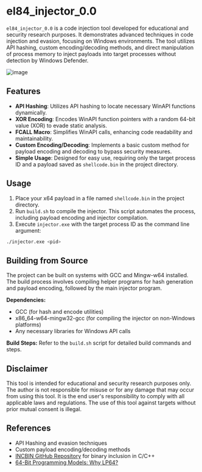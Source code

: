 # el84_injector_0.0

`el84_injector_0.0` is a code injection tool developed for educational and security research purposes. It demonstrates advanced techniques in code injection and evasion, focusing on Windows environments. The tool utilizes API hashing, custom encoding/decoding methods, and direct manipulation of process memory to inject payloads into target processes without detection by Windows Defender.

![image](https://github.com/rat-c/el84_injector_0.0/assets/89196953/547e42a1-4090-47c5-910a-02713f6477b5)

## Features

- **API Hashing**: Utilizes API hashing to locate necessary WinAPI functions dynamically.
- **XOR Encoding**: Encodes WinAPI function pointers with a random 64-bit value (XOR) to evade static analysis.
- **FCALL Macro**: Simplifies WinAPI calls, enhancing code readability and maintainability.
- **Custom Encoding/Decoding**: Implements a basic custom method for payload encoding and decoding to bypass security measures.
- **Simple Usage**: Designed for easy use, requiring only the target process ID and a payload saved as `shellcode.bin` in the project directory.

## Usage
1. Place your x64 payload in a file named `shellcode.bin` in the project directory.
2. Run `build.sh` to compile the injector. This script automates the process, including payload encoding and injector compilation.
3. Execute `injector.exe` with the target process ID as the command line argument:

```bash
./injector.exe <pid>
```

## Building from Source
The project can be built on systems with GCC and Mingw-w64 installed. The build process involves compiling helper programs for hash generation and payload encoding, followed by the main injector program.

**Dependencies:**
- GCC (for hash and encode utilities)
- x86_64-w64-mingw32-gcc (for compiling the injector on non-Windows platforms)
- Any necessary libraries for Windows API calls

**Build Steps:**
Refer to the `build.sh` script for detailed build commands and steps.

## Disclaimer
This tool is intended for educational and security research purposes only. The author is not responsible for misuse or for any damage that may occur from using this tool. It is the end user's responsibility to comply with all applicable laws and regulations. The use of this tool against targets without prior mutual consent is illegal.

## References
- API Hashing and evasion techniques
- Custom payload encoding/decoding methods
- [INCBIN GitHub Repository](https://github.com/graphitemaster/incbin) for binary inclusion in C/C++
- [64-Bit Programming Models: Why LP64?](https://unix.org/version2/whatsnew/lp64_wp.html)
